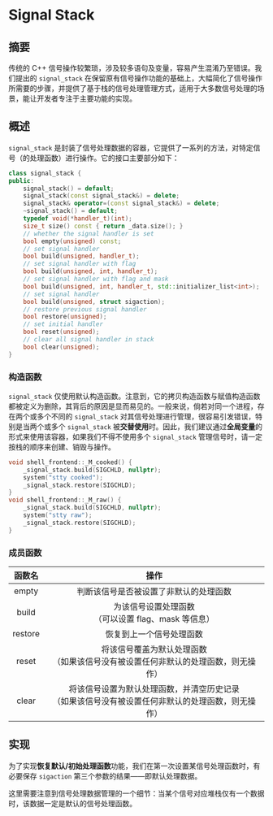 # Signal Stack

## 摘要

传统的 C++ 信号操作较繁琐，涉及较多语句及变量，容易产生混淆乃至错误。我们提出的 `signal_stack` 在保留原有信号操作功能的基础上，大幅简化了信号操作所需要的步骤，并提供了基于栈的信号处理管理方式，适用于大多数信号处理的场景，能让开发者专注于主要功能的实现。

## 概述

`signal_stack` 是封装了信号处理数据的容器，它提供了一系列的方法，对特定信号（的处理函数）进行操作。它的接口主要部分如下：

~~~cpp
class signal_stack {
public:
    signal_stack() = default;
    signal_stack(const signal_stack&) = delete;
    signal_stack& operator=(const signal_stack&) = delete;
    ~signal_stack() = default;
    typedef void(*handler_t)(int);
    size_t size() const { return _data.size(); }
    // whether the signal handler is set
    bool empty(unsigned) const;
    // set signal handler
    bool build(unsigned, handler_t);
    // set signal handler with flag
    bool build(unsigned, int, handler_t);
    // set signal handler with flag and mask
    bool build(unsigned, int, handler_t, std::initializer_list<int>);
    // set signal handler
    bool build(unsigned, struct sigaction);
    // restore previous signal handler
    bool restore(unsigned);
    // set initial handler
    bool reset(unsigned);
    // clear all signal handler in stack
    bool clear(unsigned);
}
~~~

### 构造函数

`signal_stack` 仅使用默认构造函数。注意到，它的拷贝构造函数与赋值构造函数都被定义为删除，其背后的原因是显而易见的。一般来说，倘若对同一个进程，存在两个或多个不同的 `signal_stack` 对其信号处理进行管理，很容易引发错误，特别是当两个或多个 `signal_stack` 被**交替使用**时。因此，我们建议通过**全局变量**的形式来使用该容器，如果我们不得不使用多个 `signal_stack` 管理信号时，请一定按栈的顺序来创建、销毁与操作。

~~~cpp
void shell_frontend::_M_cooked() {
    _signal_stack.build(SIGCHLD, nullptr);
    system("stty cooked");
    _signal_stack.restore(SIGCHLD);
}
void shell_frontend::_M_raw() {
    _signal_stack.build(SIGCHLD, nullptr);
    system("stty raw");
    _signal_stack.restore(SIGCHLD);
}
~~~

### 成员函数

|函数名|操作|
|:-:|:-:|
|empty|判断该信号是否被设置了非默认的处理函数|
|build|为该信号设置处理函数<br/>（可以设置 flag、mask 等信息）|
|restore|恢复到上一个信号处理函数|
|reset|将该信号覆盖为默认处理函数<br/>（如果该信号没有被设置任何非默认的处理函数，则无操作）|
|clear|将该信号设置为默认处理函数，并清空历史记录<br/>（如果该信号没有被设置任何非默认的处理函数，则无操作）|

## 实现

为了实现**恢复默认/初始处理函数**功能，我们在第一次设置某信号处理函数时，有必要保存 `sigaction` 第三个参数的结果——即默认处理数据。

这里需要注意到信号处理数据管理的一个细节：当某个信号对应堆栈仅有一个数据时，该数据一定是默认的信号处理函数。